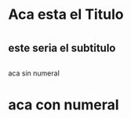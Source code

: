 # <H1> Aca esta el Titulo <H1>
# <H2> este seria el subtitulo<H2>
aca sin numeral
# aca con numeral
